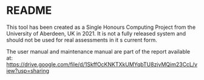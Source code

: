 # README

This tool has been created as a Single Honours Computing Project from the University of Aberdeen, UK in 2021. It is not a fully released system and should not be used for real assessments in it s current form.

The user manual and maintenance manual are part of the report available at: https://drive.google.com/file/d/1SkffOcKNKTXkUMYqbTU8zjvMQim23CcL/view?usp=sharing
